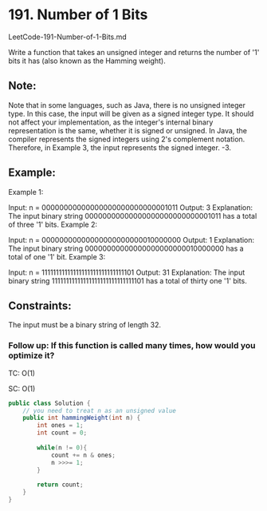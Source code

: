 # 191. Number of 1 Bits
LeetCode-191-Number-of-1-Bits.md

Write a function that takes an unsigned integer and returns the number of '1' bits it has (also known as the Hamming weight).

## Note:
Note that in some languages, such as Java, there is no unsigned integer type. In this case, the input will be given as a signed integer type. It should not affect your implementation, as the integer's internal binary representation is the same, whether it is signed or unsigned.
In Java, the compiler represents the signed integers using 2's complement notation. Therefore, in Example 3, the input represents the signed integer. -3.
 
## Example:
Example 1:

Input: n = 00000000000000000000000000001011
Output: 3
Explanation: The input binary string 00000000000000000000000000001011 has a total of three '1' bits.
Example 2:

Input: n = 00000000000000000000000010000000
Output: 1
Explanation: The input binary string 00000000000000000000000010000000 has a total of one '1' bit.
Example 3:

Input: n = 11111111111111111111111111111101
Output: 31
Explanation: The input binary string 11111111111111111111111111111101 has a total of thirty one '1' bits.
 

## Constraints:

The input must be a binary string of length 32.
 

### Follow up: If this function is called many times, how would you optimize it?

TC: O(1)

SC: O(1)

```java
public class Solution {
    // you need to treat n as an unsigned value
    public int hammingWeight(int n) {
        int ones = 1;
        int count = 0;
        
        while(n != 0){
            count += n & ones;
            n >>>= 1;
        }
        
        return count;
    }
}
